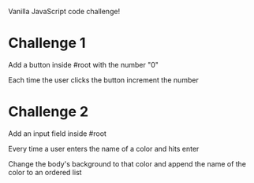 Vanilla JavaScript code challenge!

# Challenge 1

Add a button inside #root with the number "0"

Each time the user clicks the button increment the number

# Challenge 2

Add an input field inside #root 

Every time a user enters the name of a color and hits enter

Change the body's background to that color
and append the name of the color to an ordered list
